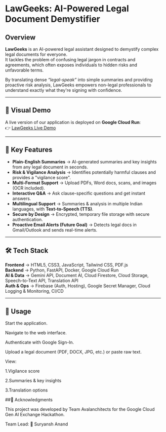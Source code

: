 # LawGeeks: AI-Powered Legal Document Demystifier  

## Overview  
**LawGeeks** is an AI-powered legal assistant designed to demystify complex legal documents for everyone.  
It tackles the problem of confusing legal jargon in contracts and agreements, which often exposes individuals to hidden risks and unfavorable terms.  

By translating dense *“legal-speak”* into simple summaries and providing proactive risk analysis, LawGeeks empowers non-legal professionals to understand exactly what they're signing with confidence.  

---

## 🔎 Visual Demo  
A live version of our application is deployed on **Google Cloud Run**:  
👉 [LawGeeks Live Demo](https://lawgeeks-service-146278868269.us-central1.run.app)  

---

## 🚀 Key Features  
- **Plain-English Summaries** → AI-generated summaries and key insights from any legal document in seconds.  
- **Risk & Vigilance Analysis** → Identifies potentially harmful clauses and provides a "vigilance score".  
- **Multi-Format Support** → Upload PDFs, Word docs, scans, and images (OCR included).  
- **Interactive Q&A** → Ask clause-specific questions and get instant answers.  
- **Multilingual Support** → Summaries & analysis in multiple Indian languages, with **Text-to-Speech (TTS)**.  
- **Secure by Design** → Encrypted, temporary file storage with secure authentication.  
- **Proactive Email Alerts (Future Goal)** → Detects legal docs in Gmail/Outlook and sends real-time alerts.  

---

## 🛠 Tech Stack  
**Frontend** → HTML5, CSS3, JavaScript, Tailwind CSS, PDF.js  
**Backend** → Python, FastAPI, Docker, Google Cloud Run  
**AI & Data** → Gemini API, Document AI, Cloud Firestore, Cloud Storage, Speech-to-Text API, Translation API  
**Auth & Ops** → Firebase (Auth, Hosting), Google Secret Manager, Cloud Logging & Monitoring, CI/CD  

---

## 📌 Usage

Start the application.

Navigate to the web interface.

Authenticate with Google Sign-In.

Upload a legal document (PDF, DOCX, JPG, etc.) or paste raw text.

View:

   1.Vigilance score

   2.Summaries & key insights

   3.Translation options

##🙌 Acknowledgments

This project was developed by Team Avalanchitects for the Google Cloud Gen AI Exchange Hackathon.

Team Lead:
👤 Suryansh Anand

